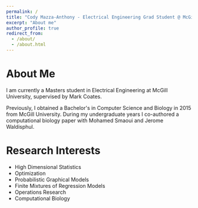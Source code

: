 ```yaml
---
permalink: /
title: "Cody Mazza-Anthony - Electrical Engineering Grad Student @ McGill University"
excerpt: "About me"
author_profile: true
redirect_from: 
  - /about/
  - /about.html
---
```


# About Me

I am currently a Masters student in Electrical Engineering at McGill University, supervised by Mark Coates.

Previously, I obtained a Bachelor's in Computer Science and Biology in 2015 from McGill University. During my 
undergraduate years I co-authored a computational biology paper with Mohamed Smaoui and Jerome Waldisphul. 

# Research Interests

+ High Dimensional Statistics
+ Optimization
+ Probabilistic Graphical Models
+ Finite Mixtures of Regression Models
+ Operations Research
+ Computational Biology